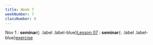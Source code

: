 ```yaml
---
title: Week 7
weekNumber: 7
classNumber: 9
---
```


Nov 1
: **seminar**{: .label .label-blue}[Lesson 07](/ics-23-fall/assets/class9/slides/Lesson_07.pdf)
    : **seminar**{: .label .label-blue}[exercise](/ics-23-fall/assets/class9/slides/1101exercise.pdf)